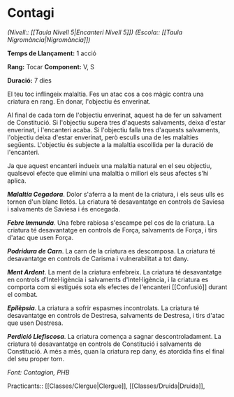 # Contagi

*(Nivell:: [[Taula Nivell 5|Encanteri Nivell 5]]) (Escola:: [[Taula Nigromància|Nigromància]])*

**Temps de Llançament:** 1 acció

**Rang:** Tocar
**Component:** V, S

**Duració:** 7 dies

El teu toc inflingeix malaltia. Fes un atac cos a cos màgic contra una criatura en rang. En donar, l'objectiu és enverinat.

Al final de cada torn de l'objectiu enverinat, aquest ha de fer un salvament de Constitució. Si l'objectiu supera tres d'aquests salvaments, deixa d'estar enverinat, i l'encanteri acaba. Si l'objectiu falla tres d'aquests salvaments, l'objectiu deixa d'estar enverinat, però esculls una de les malalties següents. L'objectiu és subjecte a la malaltia escollida per la duració de l'encanteri.

Ja que aquest encanteri indueix una malaltia natural en el seu objectiu, qualsevol efecte que elimini una malaltia o millori els seus afectes s'hi aplica.

***Malaltia Cegadora***. Dolor s'aferra a la ment de la criatura, i els seus ulls es tornen d'un blanc lletós. La criatura té desavantatge en controls de Saviesa i salvaments de Saviesa i és encegada.

***Febre Immunda***. Una febre rabiosa s'escampe pel cos de la criatura. La criatura té desavantatge en controls de Força, salvaments de Força, i tirs d'atac que usen Força.

***Podridura de Carn***. La carn de la criatura es descomposa. La criatura té desavantatge en controls de Carisma i vulnerabilitat a tot dany.

***Ment Ardent***. La ment de la criatura enfebreix. La criatura té desavantatge en controls d'Intel·ligència i salvaments d'Intel·ligència, i la criatura es comporta com si estigués sota els efectes de l'encanteri [[Confusió]] durant el combat.

***Epilèpsia***. La criatura a sofrir espasmes incontrolats. La criatura té desavantatge en controls de Destresa, salvaments de Destresa, i tirs d'atac que usen Destresa.

***Perdició Llefiscosa***. La criatura comença a sagnar descontroladament. La criatura té desavantatge en controls de Constitució i salvaments de Constitució. A més a més, quan la criatura rep dany, és atordida fins el final del seu proper torn.


*Font: Contagion, PHB*



Practicants:: [[Classes/Clergue|Clergue]], [[Classes/Druida|Druida]],